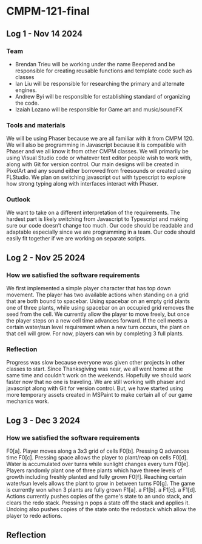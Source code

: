 # CMPM-121-final

## Log 1 - Nov 14 2024
### Team
- Brendan Trieu will be working under the name Beepered and be responsible for creating reusable functions and template code such as classes
- Ian Liu will be responsible for researching the primary and alternate engines. 
- Andrew Byi will be responsible for establishing standard of organizing the code. 
- Izaiah Lozano will be responsible for Game art and music/soundFX

### Tools and materials
We will be using Phaser because we are all familiar with it from CMPM 120. We will also be programming in Javascript because it is compatible with Phaser and we all know it from other CMPM classes. We will primarily be using Visual Studio code or whatever text editor people wish to work with, along with Git for version control. Our main designs will be created in PixelArt and any sound either borrowed from freesounds or created using FLStudio. We plan on switching javascript out with typescript to explore how strong typing along with interfaces interact with Phaser. 

### Outlook
We want to take on a different interpretation of the requirements. The hardest part is likely switching from Javascript to Typescript and making sure our code doesn’t change too much. Our code should be readable and adaptable especially since we are programming in a team. Our code should easily fit together if we are working on separate scripts.

## Log 2 - Nov 25 2024
### How we satisfied the software requirements

We first implemented a simple player character that has top down movement. The player has two available actions when standing on a grid that are both bound to spacebar. Using spacebar on an empty grid plants one of three plants, while using spacebar on an occupied grid removes the seed from the cell.  We currently allow the player to move freely, but once the player steps on a new cell time advances forward. If the cell meets a certain water/sun level requirement when a new turn occurs, the plant on that cell will grow. For now, players can win by completing 3 full plants. 

### Reflection
Progress was slow because everyone was given other projects in other classes to start. Since Thanksgiving was near, we all went home at the same time and couldn't work on the weekends. Hopefully we should work faster now that no one is traveling. We are still working with phaser and javascript along with Git for version control. But, we have started using more temporary assets created in MSPaint to make certain all of our game mechanics work.   

## Log 3 - Dec 3 2024
### How we satisfied the software requirements
F0[a]. Player moves along a 3x3 grid of cells
F0[b]. Pressing Q advances time
F0[c]. Pressing space allows the player to plant/reap on cells
F0[d]. Water is accumulated over turns while sunlight changes every turn
F0[e]. Players randomly plant one of three plants which have threee levels of growth including freshly planted and fully grown
F0[f]. Reaching certain water/sun levels allows the plant to grow in between turns
F0[g]. The game is currently won when 3 plants are fully grown
F1[a]. a
F1[b]. a
F1[c]. a
F1[d]. Actions currently pushes copies of the game's state to an undo stack, and clears the redo stack. Pressing n pops a state off the stack and applies it. Undoing also pushes copies of the state onto the redostack which allow the player to redo actions. 

## Reflection
